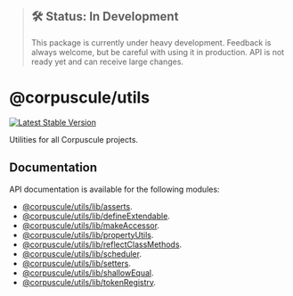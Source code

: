> ## 🛠 Status: In Development
> This package is currently under heavy development. Feedback is always welcome, but be careful with
using it in production. API is not ready yet and can receive large changes.

# @corpuscule/utils
[![Latest Stable Version](https://img.shields.io/npm/v/@corpuscule/utils.svg)](https://www.npmjs.com/package/@corpuscule/utils)

Utilities for all Corpuscule projects.

## Documentation
API documentation is available for the following modules:
* [@corpuscule/utils/lib/asserts](https://corpusculejs.github.com/corpuscule/modules/_corpuscule_utils_lib_asserts.html).
* [@corpuscule/utils/lib/defineExtendable](https://corpusculejs.github.com/corpuscule/modules/_corpuscule_utils_lib_defineextendable.html).
* [@corpuscule/utils/lib/makeAccessor](https://corpusculejs.github.com/corpuscule/modules/_corpuscule_utils_lib_makeaccessor.html).
* [@corpuscule/utils/lib/propertyUtils](https://corpusculejs.github.com/corpuscule/modules/_corpuscule_utils_lib_propertyutils.html).
* [@corpuscule/utils/lib/reflectClassMethods](https://corpusculejs.github.com/corpuscule/modules/_corpuscule_utils_lib_reflectclassmethods.html).
* [@corpuscule/utils/lib/scheduler](https://corpusculejs.github.com/corpuscule/modules/_corpuscule_utils_lib_scheduler.html).
* [@corpuscule/utils/lib/setters](https://corpusculejs.github.com/corpuscule/modules/_corpuscule_utils_lib_setters.html).
* [@corpuscule/utils/lib/shallowEqual](https://corpusculejs.github.com/corpuscule/modules/_corpuscule_utils_lib_shallowequal.html).
* [@corpuscule/utils/lib/tokenRegistry](https://corpusculejs.github.com/corpuscule/modules/_corpuscule_utils_lib_tokenregistry.html).